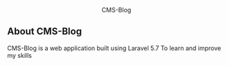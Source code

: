 <p align="center">CMS-Blog</p>
 

## About CMS-Blog

CMS-Blog is a web application built using Laravel 5.7 To learn and improve my skills
 
